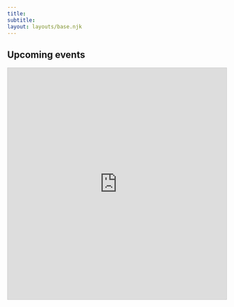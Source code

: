 ```yaml
---
title: 
subtitle: 
layout: layouts/base.njk
---
```

## Upcoming events

<iframe class="airtable-embed" src="https://airtable.com/embed/shrIofSZl3Jj9zl0W?backgroundColor=red&viewControls=on" frameborder="0" onmousewheel="" width="100%" height="533" style="background: transparent; border: 1px solid #ccc;"></iframe>
